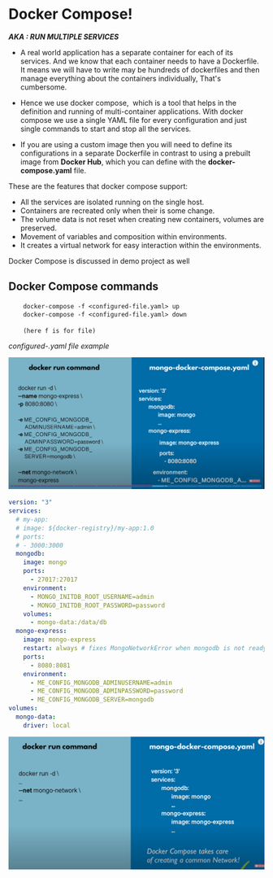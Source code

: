 # Docker Compose!

**_AKA : RUN MULTIPLE SERVICES_**

- A real world application has a separate container for each of its services. And we know that each container needs to have a Dockerfile. It means we will have to write may be hundreds of dockerfiles and then manage everything about the containers individually, That's cumbersome.

- Hence we use docker compose,  which is a tool that helps in the definition and running of multi-container applications. With docker compose we use a single YAML file for every configuration and just single commands to start and stop all the services.

- If you are using a custom image then you will need to define its configurations in a separate Dockerfile in contrast to using a prebuilt image from **Docker Hub**, which you can define with the **docker-compose.yaml** file.

These are the features that docker compose support:

- All the services are isolated running on the single host.
- Containers are recreated only when their is some change.
- The volume data is not reset when creating new containers, volumes are preserved.
- Movement of variables and composition within environments.
- It creates a virtual network for easy interaction within the environments.

Docker Compose is discussed in demo project as well

## Docker Compose commands

```
    docker-compose -f <configured-file.yaml> up
    docker-compose -f <configured-file.yaml> down

    (here f is for file)
```

_configured-.yaml file example_

![](../Images/docker-compose-1.PNG)

```yaml
version: "3"
services:
  # my-app:
  # image: ${docker-registry}/my-app:1.0
  # ports:
  # - 3000:3000
  mongodb:
    image: mongo
    ports:
      - 27017:27017
    environment:
      - MONGO_INITDB_ROOT_USERNAME=admin
      - MONGO_INITDB_ROOT_PASSWORD=password
    volumes:
      - mongo-data:/data/db
  mongo-express:
    image: mongo-express
    restart: always # fixes MongoNetworkError when mongodb is not ready when mongo-express starts
    ports:
      - 8080:8081
    environment:
      - ME_CONFIG_MONGODB_ADMINUSERNAME=admin
      - ME_CONFIG_MONGODB_ADMINPASSWORD=password
      - ME_CONFIG_MONGODB_SERVER=mongodb
volumes:
  mongo-data:
    driver: local
```

![](../Images/docker-compose-2.PNG)
